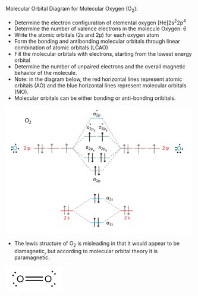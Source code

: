 Molecular Orbital Diagram for Molecular Oxygen (O<sub>2</sub>):
-   Determine the electron configuration of elemental oxygen 
	  [He]2s<sup>2</sup>2p<sup>4</sup>
-   Determine the number of valence electrons in the molecule 
	  Oxygen: 6
-   Write the atomic orbitals (2s and 2p) for each oxygen atom 
-   Form the bonding and antibonding molecular orbitals through linear combination of atomic orbitals (LCAO)
-   Fill the molecular orbitals with electrons, starting from the lowest energy orbital
-   Determine the number of unpaired electrons and the overall magnetic behavior of the molecule.
-   Note: in the diagram below, the red horizontal lines represent atomic orbitals (AO) and the blue horizontal lines represent molecular orbitals (MO).
-   Molecular orbitals can be either bonding or anti-bonding oribitals.

![](Chemistry/Organic%20Chemistry/images/Homework%201%20-%20Molecular%20Orbitals%20-%20O2.png)

- The lewis structure of O<sub>2</sub> is misleading in that it would appear to be diamagnetic, but according to molecular orbital theory it is paramagnetic.
  
![](Chemistry/Organic%20Chemistry/images/HW%201%20-%20Lewis%20Structure%20-%20O2.png)

